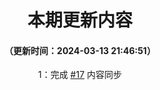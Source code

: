 <div align="center">

# 本期更新内容

#### （更新时间：2024-03-13 21:46:51）

1：完成 [#17](https://github.com/lingyunawa/pcl-doc/issues/17) 内容同步

</div>
